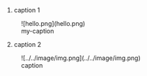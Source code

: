 1. caption 1
<figure markdown>
  ![hello.png](hello.png)
  <figcaption>my-caption</figcaption>
</figure markdown>

2. caption 2
<figure markdown>
  ![../../image/img.png](../../image/img.png)
  <figcaption>caption</figcaption>
</figure markdown>